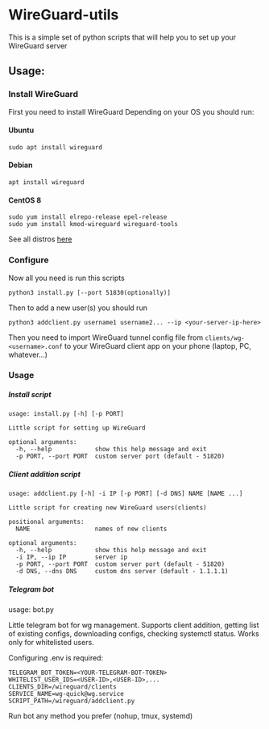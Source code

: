 # WireGuard-utils
This is a simple set of python scripts that will help you to set up your WireGuard server  
## Usage:  
### Install WireGuard 
First you need to install WireGuard
Depending on your OS you should run:
#### Ubuntu
```
sudo apt install wireguard
```
#### Debian
```
apt install wireguard
```
#### CentOS 8
```
sudo yum install elrepo-release epel-release
sudo yum install kmod-wireguard wireguard-tools
```
See all distros [here](https://www.wireguard.com/install/)
### Configure
Now all you need is run this scripts
```
python3 install.py [--port 51830(optionally)]
```
Then to add a new user(s) you should run 
```
python3 addclient.py username1 username2... --ip <your-server-ip-here>
```
Then you need to import WireGuard tunnel config file from `clients/wg-<username>.conf` to your WireGuard client app on your phone (laptop, PC, whatever...)
### Usage 
##### Install script
```
usage: install.py [-h] [-p PORT]

Little script for setting up WireGuard

optional arguments:
  -h, --help            show this help message and exit
  -p PORT, --port PORT  custom server port (default - 51820)
```
##### Client addition script
```
usage: addclient.py [-h] -i IP [-p PORT] [-d DNS] NAME [NAME ...]

Little script for creating new WireGuard users(clients)

positional arguments:
  NAME                  names of new clients

optional arguments:
  -h, --help            show this help message and exit
  -i IP, --ip IP        server ip
  -p PORT, --port PORT  custom server port (default - 51820)
  -d DNS, --dns DNS     custom dns server (default - 1.1.1.1)
```
##### Telegram bot
usage: bot.py

Little telegram bot for wg management. Supports client addition, getting list of existing configs, downloading configs, checking systemctl status. Works only for whitelisted users.

Configuring .env is required:
```
TELEGRAM_BOT_TOKEN=<YOUR-TELEGRAM-BOT-TOKEN>
WHITELIST_USER_IDS=<USER-ID>,<USER-ID>,...
CLIENTS_DIR=/wireguard/clients
SERVICE_NAME=wg-quick@wg.service
SCRIPT_PATH=/wireguard/addclient.py
```

Run bot any method you prefer (nohup, tmux, systemd)